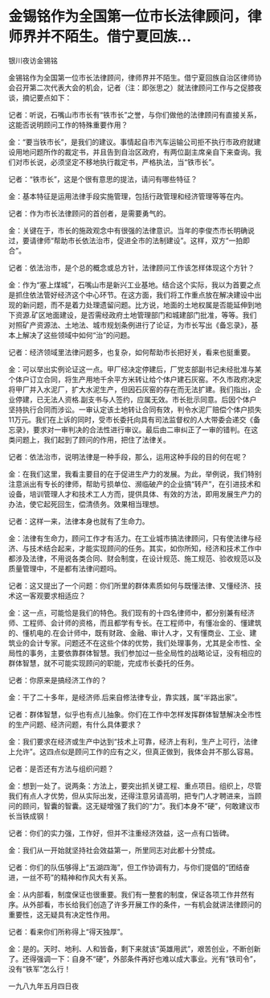 # 金锡铭作为全国第一位市长法律顾问，律师界并不陌生。借宁夏回族...

银川夜访金锡铭

金锡铭作为全国第一位市长法律顾问，律师界并不陌生。借宁夏回族自治区律师协会召开第二次代表大会的机会，记者（注：即张思之）就法律顾问工作与之促膝夜谈，摘记要点如下：

记者：听说，石嘴山市市长有“铁市长”之誉，与你们做他的法律顾问有直接关系，这能否说明顾问工作的特殊重要作用？

金：“要当铁市长”，是我们的建议。事情起自市汽车运输公司拒不执行市政府就建设用地问题所作的裁定书，并且告到自治区政府，有两位副主席亲自下来查询。我们对市长说，必须坚定不移地执行裁定书，严格执法，当“铁市长”。

记者：“铁市长”，这是个很有意思的提法，请问有哪些特征？

金：基本特征是运用法律手段实施管理，包括行政管理和经济管理等等在内。

记者：作为市长法律顾问的首创者，是需要勇气的。

金：关键在于，市长的施政观念中有很强的法律意识。当年的李俊杰市长明确说过，要请律师“帮助市长依法治市，促进全市的法制建设”。这样，双方“一拍即合”。

记者：依法治市，是个总的概念或总方针，法律顾问工作该怎样体现这个方针？

金：作为“塞上煤城”，石嘴山市是新兴工业基地。结合这个实际，我以为首要之点是抓住依法管好经济这个中心环节。在这方面，我们将工作重点放在解决建设中出现的新问题，而不是着力处理遗留问题。比方说，地面的土地权属是否能延伸到地下资源.矿区地面建设，是否需经政府土地管理部门和城建部门批准，等等。我们对照矿产资源法、土地法、城市规划条例进行了论证，为市长写出《备忘录》，基本上解决了这些领域中如何“治”的问题。

记者：经济领域里法律问题多，也复杂，如何帮助市长把好关，看来也挺重要。

金：可以举出实例论证这一点。甲厂经决定停建后，厂党支部副书记未经批准与某个体户订立合同，将生产用地千余平方米转让给个体户建石灰窑。不久市政府决定将甲厂并入水泥厂，扩大水泥生产，但因石灰窑的存在而无法扩建。我们指出，企业停建，已无法人资格.副支书与人签约，应属无效。市长批示同意。后因个体户坚持执行合同而涉讼。一审认定该土地转让合同有效，判令水泥厂赔偿个体户损失11万元。我们在上诉的同时，受市长委托向具有司法监督权的人大带委会递交《备忘录》，要求对一审判决的合法性进行审议。最后由二审纠正了一审的错判。在这类问题上，我们起到了顾问的作用，把住了法律关。

记者：依法治市，说明法律是一种手段，那么，运用这种手段的目的何在呢？

金：在我们这里，我看主要目的在于促进生产力的发展。为此，举例说，我们特别注意派出有专长的律师，帮助亏损单位、濒临破产的企业搞“转产”，在引进技术和设备，培训管理人才和技术工人方而，提供具体、有效的方法，即用发展生产力的办法，使它起死回生，偿清债务。效果相当理想。

记者：这样一来，法律本身也就有了生命力。

金：法律有生命力，顾问工作才有活力。在工业城市搞法律顾问，只有使法律与经济、与技术结合起来，才能实现顾问的任务。其实，如你所知，经济和技术工作中都涉及法律，不用说各类合同、财会制度，在设计规范、施工规范、验收规范以及质量管理中，不是都有法律问题吗。

记者：这又提出了一个问题：你们所里的群体素质如何与既懂法律、又懂经济、技术这一客观要求相适应？

金：这一点，可能恰是我们的特色。我们现有的十四名律师中，都分别兼有经济师、工程师、会计师的资格，而且都学有专长。在工程师中，有懂冶金的、懂建筑的、懂机电的.在会计师中，既有财政、金融、审计人才，又有懂商业、工业、建筑业的会计专家。问题还不在这些个体的优势，我们处理事务，尤其是全市性、全局性的事务，主要依靠群体智慧。我们参加过一些全局性的战略论证，没有相应的群体智慧，就不可能实现顾问的职能，完成市长委托的任务。

记者：你原来是搞经济工作的？

金：干了二十多年，是经济师.后来自修法律专业，靠实践，属“半路出家”。

记者：群体智慧，似乎也有点儿抽象。你们在工作中怎样发挥群体智慧解决全市性的生产问题、经济问题，有什么具体要求？

金：我们要求在经济或生产中达到“技术上可靠，经济上有利，生产上可行，法律上允许”。这四点似是顾问工作的应有之义，但真正做到，我体会并不那么容易。

记者：是否还有方法与组织问题？

金：想到一处了。说两条：方法上，要突出抓关键工程、重点项目。组织上，尽管我们有点人才优势，但从实际出发，还得注意另请高明，把专门人才聘进来，当顾问的顾问，智囊的智囊。这无疑增强了我们的“力”。我们本身不“硬”，何敢建议市长当铁成钢！

记者：你们的实力强，工作好，但并不注重经济效益，这一点有口皆碑。

金：我们从一开始就坚持社会效益第一，所里同志对此都十分赞成。

记者：你们的队伍够得上“五湖四海”，但工作协调有力，与你们提倡的“团结奋进，一丝不苟”的精神和作风大有关系。

金：从内部看，制度保证也很重要。我们有一整套的制度，保证各项工作井然有序。从外部看，市长给我们创造了许多开展工作的条件，一有机会就讲法律顾问的重要性，这无疑具有决定性作用。

记者：看来你们所称得上“得天独厚”。

金：是的。天时、地利、人和皆备，剩下来就该“英雄用武”，艰苦创业，不断创新了。还得强调一下：自身不“硬”，外部条件再好也难以成大事业。光有“铁司令”，没有“铁军”怎么行！

一九八九年五月四日夜